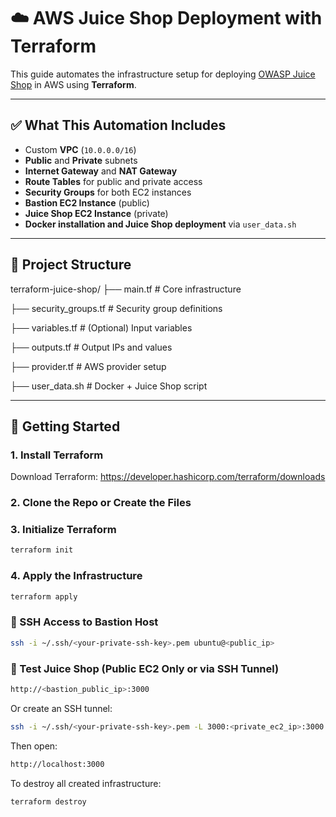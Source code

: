 # ☁️ AWS Juice Shop Deployment with Terraform

This guide automates the infrastructure setup for deploying [OWASP Juice Shop](https://owasp.org/www-project-juice-shop/) in AWS using **Terraform**.

---

## ✅ What This Automation Includes
- Custom **VPC** (`10.0.0.0/16`)
- **Public** and **Private** subnets
- **Internet Gateway** and **NAT Gateway**
- **Route Tables** for public and private access
- **Security Groups** for both EC2 instances
- **Bastion EC2 Instance** (public)
- **Juice Shop EC2 Instance** (private)
- **Docker installation and Juice Shop deployment** via `user_data.sh`

---

## 📁 Project Structure

terraform-juice-shop/ 
├── main.tf # Core infrastructure 

├── security_groups.tf # Security group definitions 

├── variables.tf # (Optional) Input variables 

├── outputs.tf # Output IPs and values 

├── provider.tf # AWS provider setup 

├── user_data.sh # Docker + Juice Shop script


---

## 🚀 Getting Started

### 1. Install Terraform
Download Terraform: https://developer.hashicorp.com/terraform/downloads

### 2. Clone the Repo or Create the Files

### 3. Initialize Terraform
```bash
terraform init
```

### 4. Apply the Infrastructure
```bash
terraform apply
```

### 🔐 SSH Access to Bastion Host
```bash
ssh -i ~/.ssh/<your-private-ssh-key>.pem ubuntu@<public_ip>

```

### 🧪 Test Juice Shop (Public EC2 Only or via SSH Tunnel)
```bash
http://<bastion_public_ip>:3000
```

Or create an SSH tunnel:
```bash
ssh -i ~/.ssh/<your-private-ssh-key>.pem -L 3000:<private_ec2_ip>:3000 ubuntu@<bastion_public_ip>
```

Then open:
```bash
http://localhost:3000
```

To destroy all created infrastructure:
```bash
terraform destroy
```


